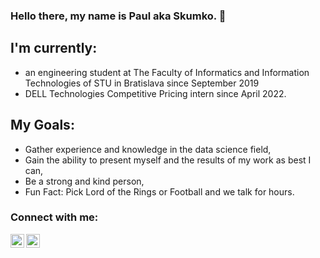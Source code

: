 ### Hello there, my name is Paul aka Skumko. 👋

## I'm currently:
- an engineering student at The Faculty of Informatics and Information Technologies of STU in Bratislava since September 2019
- DELL Technologies Competitive Pricing intern since April 2022.
## My Goals:
- Gather experience and knowledge in the data science field, 
- Gain the ability to present myself and the results of my work as best I can,
- Be a strong and kind person,
- Fun Fact: Pick Lord of the Rings or Football and we talk for hours. 

### Connect with me:

[<img align="left" alt="Pavol | LinkedIn" width="22px" src="https://cdn.jsdelivr.net/npm/simple-icons@v3/icons/linkedin.svg" />][linkedin]
[<img align="left" alt="Skumko | Instagram" width="22px" src="https://cdn.jsdelivr.net/npm/simple-icons@v3/icons/instagram.svg" />][instagram]

<br />

[instagram]: https://www.instagram.com/skumko21/
[linkedin]: https://www.linkedin.com/in/pavol-belej/
